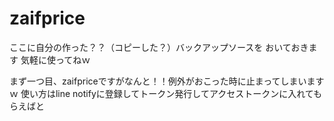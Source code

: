 # zaifprice
ここに自分の作った？？（コピーした？）バックアップソースを
おいておきます
気軽に使ってねｗ


まず一つ目、zaifpriceですがなんと！！例外がおこった時に止まってしまいますｗ
使い方はline notifyに登録してトークン発行してアクセストークンに入れてもらえばと
